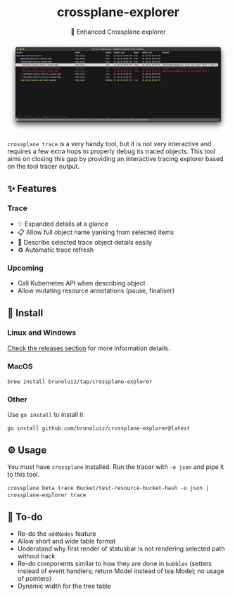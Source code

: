 <h1 align="center">
  crossplane-explorer
</h1>

<p align="center">
  🧰 Enhanced Crossplane explorer
</p>

![screenshot](./screenshot.png)

`crossplane trace` is a very handy tool, but it is not very interactive and requires a few extra
hops to properly debug its traced objects. This tool aims on closing this gap by providing
an interactive tracing explorer based on the tool tracer output.

## ✨ Features

### Trace

- ✨ Expanded details at a glance
- 📋 Allow full object name yanking from selected items
- 📖 Describe selected trace object details easily
- ♻️ Automatic trace refresh

### Upcoming

- Call Kubernetes API when describing object
- Allow mutating resource annotations (pause, finaliser)

## 📀 Install

### Linux and Windows

[Check the releases section](https://github.com/brunoluiz/crossplane-explorer/releases) for more information details.

### MacOS

```
brew install brunoluiz/tap/crossplane-explorer
```

### Other

Use `go install` to install it

```
go install github.com/brunoluiz/crossplane-explorer@latest
```

## ⚙️ Usage

You must have `crossplane` installed. Run the tracer with `-o json` and pipe it to this tool.

```
crossplane beta trace Bucket/test-resource-bucket-hash -o json | crossplane-explorer trace
```

## 🧾 To-do

- Re-do the `addNodes` feature
- Allow short and wide table format
- Understand why first render of statusbar is not rendering selected path without hack
- Re-do components similar to how they are done in `bubbles` (setters instead of event handlers; return Model instead of tea.Model; no usage of pointers)
- Dynamic width for the tree table
